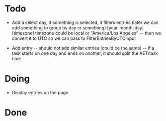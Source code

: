 # Todo

- Add a select day, if something is selected, it filters entries (later we can add something to group by day or something)
  [year-month-day][timezone]
  timezone could be local or "America/Los Angeles"
  -- then we convert it to UTC so we can pass to FilterEntriesByUTCInput

- Add entry
  -- should not add similar entries (could be the same)
  -- if a task starts on one day and ends on another, it should split the AET/task time

# Doing

- Display entries on the page

# Done
